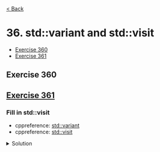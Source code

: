 [< Back](README.md)

# 36. std::variant and std::visit

* [Exercise 360](#exercise-360)
* [Exercise 361](#exercise-361)

## Exercise 360

## [Exercise 361][1]
### Fill in std::visit

* cppreference: [std::variant][3]
* cppreference: [std::visit][2]

<details>
   <summary>Solution</summary>

```cpp
static int sides(const shape & count_shape) {
  unused(Wrong);
  return std::visit(overloaded{
                      [](const circle &) { return 1; },
                      [](const triangle &) { return 3; },
                      [](const square &) { return 4; },
                    },
                    count_shape);
  ;
}
```
</details>

[1]: 36_exercises.cpp
[2]: https://en.cppreference.com/w/cpp/utility/variant/visit
[3]: https://en.cppreference.com/w/cpp/utility/variant
